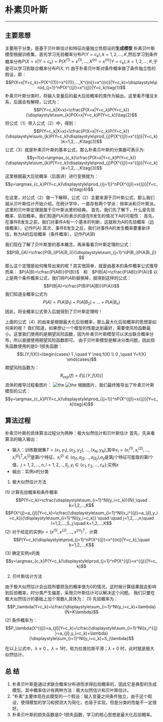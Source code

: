 # 朴素贝叶斯

***

## 主要思想

主要用于分类，是基于贝叶斯估计和特征向量独立性假设的**生成模型**
朴素贝叶斯模型根据训练集，首先学习先验概率分布$P(Y=c_k),k=1,2,...,K$,然后学习到条件概率分布$P(X=x|Y=c_k)=P(X^{(1)}=x^{(1)},...,X^{(n)}=x^{(n)}|Y=c_k),k=1,2,...,K$,于是可以学习到联合概率分布$P(X,Y)$
由于朴素贝叶斯对条件概率做了条件独立性的假设，即：
$$P(X=x|Y=c_k)=P(X^{(1)}=x^{(1)},...,X^{(n)}=x^{(n)}|Y=c_k)=\displaystyle\prod_{j=1}^nP(X^{(j)}=x^{(j)}|Y=c_k)\tag{1}$$
朴素贝叶斯分类时，将输入变量后的最大后验概率的类作为输出。这里看不懂没关系，后面会有解释，公式为：
$$P(Y=c_k|X=x)=\cfrac{P(X=x|Y=c_k)P(Y=c_k)}{\displaystyle\sum_{k}P(X=x|Y=c_k)P(Y=c_k)}\tag{2}$$
将公式（1）带入公式（2）中，得到：
$$P(Y=c_k|X=x)=\cfrac{P(X=x|Y=c_k)P(Y=c_k)}{\displaystyle\sum_{k}P(Y=c_k)\displaystyle\prod_{j}P(X^{(j)}=x^{(j)}|Y=c_k)}k=1,2,...,K\tag{3}$$
公式（3）就是朴素贝叶斯的基本公式，那么朴素贝叶斯的分类器可表示为:
$$y=f(x)=\argmax_{c_k}\cfrac{P(X=x|Y=c_k)P(Y=c_k)}{\displaystyle\sum_{k}P(Y=c_k)\displaystyle\prod_{j}P(X^{(j)}=x^{(j)}|Y=c_k)}k=1,2,...,K\tag{3}$$
这里根据最大后验概率（后面讲）进行变换就为：
$$y=\argmax_{c_k}P(Y=c_k)\displaystyle\prod_{(j=1)}^nP(X^{(j)}=x{(j)}|Y=c_k)\tag{4}$$
在这里，对公式（2）做一下解释，公式（2）主要来源于贝叶斯公式，那么我们就从贝叶斯估计开始介绍，在统计学中，一直存有两个学派：频率派和贝叶斯派。这里的贝叶斯定理就属于贝叶斯派里的经典。
首先，我们先了解下，什么是先验概率、后验概率，我们知道$P(A|B)$表示的是在B发生的情况下A的可能性：
首先，在事件B发生之前，我们对事件A有一个基本的判断，这就称为A的先验概率（边缘概率），记作$P(A)$
其次，事件B发生之后，我们对事件A的发生概率要重新评估，称为A的后验概率（条件概率），记作$P(A|B)$

我们现在了解了贝叶斯里的基本概念，再来看看贝叶斯定理的公式：
$$P(B_i|A)=\cfrac{P(B_i)P(A|B_i)}{\displaystyle\sum_{j=1}^nP(B_i)P(A|B_j)}
$$
那么这个定理是如何推导出来的呢？其实很简单，就是由基本的条件概率公式推导而来：
$P(A|B)=\cfrac{P(AB)}{P(B)}$&emsp;和&emsp;$P(B|A)=\cfrac{P(AB)}{P(A)}$
以上是两个条件概率公式，我们将$P(AB)$替换掉，就得到这样的公式：
$$P(B|A)=\cfrac{P(B)P(A|B)}{P(A)}$$
我们知道全概率公式为
$$P(A)=P(A|B_1)+P(A|B_2)+...+P(A|B_n)$$
因此，将全概率公式带入后就得到了贝叶斯定理啦！

上面的公式（4）的由来是根据最大化后验概率，那么最大化后验概率的思想是如何来的呢？
我们知道，如果想让一个模型的性能达到最好，需要使风险函数最小。这里我们使用的是期望风险函数，因为朴素贝叶斯模型可以求出联合概率分布，所以直接使用期望风险函数即可。
由于贝叶斯模型是解决分类问题，因此损失函数使用的是0-1损失函数：
$$L(Y,f(X))=\begin{cases}
   1 ,\quad Y \neq f(X) \\
   0 ,\quad Y=f(X)
   \end{cases}$$
期望风险函数为：
$$R_{exp}(f)=E[L(Y,f(X))]$$
具体的推导过程看图片：
![the](./assets/1.jpg 'lala')
![the](./assets/2.jpg 'lala')
根据图片，我们最终推导出了朴素贝叶斯模型的公式：
$$y=\argmax_{c_k}P(Y=c_k)\displaystyle\prod_{(j=1)}^nP(X^{(j)}=x{(j)}|Y=c_k)\tag{4}$$

## 算法过程

朴素贝叶斯的具体算法过程分为两种：极大似然估计和贝叶斯估计
首先，先来看算法的输入输出：

+ 输入：训练数据集$T={(x_1,y_1),(x_2,y_2),...,(x_N,y_N)}$,其中$x_i=(x_i^{(1)},x_i^{(2)},...,x_i^{(j)})^T$,$x_i^{(j)}$是第$i$个特征，$x_i^{(j)} \in \{a_{j1},a_{j2},..,a_{jS_j}\}$,$a_{jl}$是第$j$个特征可能取的第$l$个值，$j=1,2,...,n,l=1,2,..,S_j,y_i \in \{c_1,c_2,...,c_K\}$;实例$x$
+ 输出：实例$x$的分类

1. 极大似然估计方法

(1) 计算先验概率和条件概率
$$P(Y=c_k)=\cfrac{\displaystyle\sum_{i=1}^NI(y_i=c_k)}{N},\quad k=1,2,...,K$$
$$P(X^{j}=a_{jl}|Y=c_k)=\cfrac{\displaystyle\sum_{i=1}^NI(x_i^{(j)}=a_{jl},y_i=c_k)}{\displaystyle\sum_{i=1}^NI(y_i=c_k)} \quad \quad j=1,2,...,n;\quad l=1,2,...,S_j;\quad k=1,2,...,K$$
(2) 对于给定的实例$x=(x^{(1)},x^{(2)},...,x^{(n)})^T$，计算
$$P(Y=c_k)\displaystyle\prod_{j=1}^nP(X^{(j)}=x^{(n)}|Y=c_k),\quad k=1,2,...,K$$
(3) 确定实例$x$的类
$$y=\argmax_{c_k}P(Y=c_k)\displaystyle\prod_{j=1}^nP(X^{(j)}=x^{(j)}|Y=c_k)$$

2. 贝叶斯估计方法

由于极大似然估计会出现所要顾及的概率值为0的情况，这时候计算结果就会影响到后验概率，时分类产生偏差，采用贝叶斯估计可以解决这个问题。
我们只要在极大似然估计的基础上加个常数$\lambda$,具体为：
(1) 先验概率为：
$$P_\lambda(Y=c_k)=\cfrac{\displaystyle\sum_{i=1}^NI(y_i=c_k)+\lambda}{N+K\lambda}$$
(2) 条件概率为：
$$P_\lambda(X^{(j)}=a_{jl}|Y=c_k)=\cfrac{\displaystyle\sum_{i=1}^NI(x_i^{(j)}=a_{jl},y_i=c_k)+\lambda}{\displaystyle\sum_{i=1}^NI(y_i=c_k)+S_j\lambda}$$

在以上公式中，$\lambda\geq0$ 。$\lambda=1$时，称为拉普拉斯平滑；$\lambda=0$ 时，此时就是极大似然估计。

## 总 结

1. 朴素贝叶斯是通过求联合概率分布进而求得后验概率的，因此它是典型的生成模型。其中概率估计有两种方法：极大似然估计和贝叶斯估计。
2. “朴素”主要体现在此模型的一个假设：输入变量之间条件独立，由于这个假设，使得模型的学习和预测大为简化，也易于实现，但是分类的性能不一定很好。
3. 朴素贝叶斯的损失函数是0-1损失函数，学习的核心思想是最大化后验概率。
